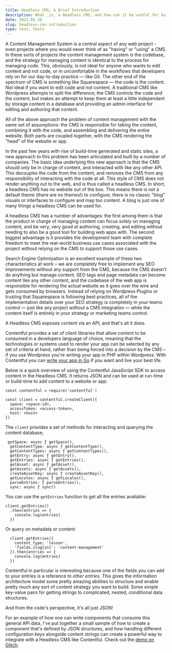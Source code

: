 ```yaml
---
title: Headless CMS; A Brief Introduction
description: What _is_ a Headless CMS, and how can it be useful for building websites and apps?
date: 2021.05.28
slug: headless-cms-introduction
type: text, texts
---
```


A Content Management System is a central aspect of any web project - even projects where you would never think of as "having" or "using" a CMS. In these sorts of projects the content management system _is_ the codebase, and the strategy for managing content is identical to the process for managing code. This, obviously, is not ideal for anyone who wants to edit content and not code, or in uncomfortable in the workflows that developers rely on for our day-to-day practice — like Git. The other end of the spectrum of CMS is something like Squarespace — the code is the content. Not ideal if you want to edit code and not content. A traditional CMS like Wordpress attempts to split the difference; the CMS controls the code and the content, but makes an attempt to keep them at least a little independant by storage content in a database and providing an admin interface for editing and authoring that content.

All of the above approach the problem of content management with the same set of assumptions: the CMS is responsible for taking the content, combining it with the code, and assembling and delivering the entire website. Both parts are coupled together, with the CMS rendering the "head" of the website or app.

In the past few years with rise of build-time generated and static sites, a new approach to this problem has been articulated and built by a number of companies. The basic idea underlying this new approach is that the CMS should only be in charge of content, and interacted with like any other API. This decouples the code from the content, and removes the CMS from any responsibility of interacting with the code at all. This style of CMS does not render anything out to the web, and is thus called a headless CMS. In short, a headless CMS has no website out of the box. This means there is not a default theme (there are no themes!) to configure, there is no classic "blog" visuals or interfaces to configure and map too content. A blog is just one of many things a headless CMS can be used for.

A headless CMS has a number of advantages: the first among them is that the product in charge of managing content can focus solely on managing content, and be very, very good at authoring, creating, and editing without needing to also be a good tool for building web apps with. The second biggest advantage is it provides the development team with complete freedom to meet the real-world business use cases associated with the project without relying on the CMS to support those use cases.

Search Engine Optimization is an excellent example of these two characteristics at work – we are completely free to implement any SEO improvements without any support from the CMS, because the CMS doesn't do anything but manage content. SEO tags and page metadata can become content like any other content, and the codebase of the web app is responsible for rendering the actual website as it goes over the wire and gets consumed by browsers. Instead of relying on Wordpress Plugins or trusting that Squarespace is following best practices, all of the implementation details over your SEO strategy is completely in your teams control — just like any project _without_ a CMS integration — while the content itself is entirely in your strategy or marketing teams control.

A Headless CMS exposes content via an API, and that's all it does. 

Contentful provides a set of client libraries that allow content to be consumed in a developers language of choice, meaning that the technologies or systems used to render your app can be selected by any set of criteria at hand, rather than being forced into a decision by the CMS – if you use Wordpress you're writing your app in PHP within Wordpress. With Contentful you can [write your app in Go](https://github.com/contentful-labs/contentful-go) if you want and live your best life.

Below is a quick overview of using the Contentful JavaScript SDK to access content in the Headless CMS. It returns JSON and can be used at run-time or build-time to add content to a website or app:

```
const contentful = require('contentful')

const client = contentful.createClient({
  space: <space-id>,
  accessToken: <access-token>,
  host: <host>
})
```

The `client` provides a set of methods for interacting and querying the content database; 

```
 getSpace: async ƒ getSpace(),
  getContentType: async ƒ getContentType(),
  getContentTypes: async ƒ getContentTypes(),
  getEntry: async ƒ getEntry(),
  getEntries: async ƒ getEntries(),
  getAsset: async ƒ getAsset(),
  getAssets: async ƒ getAssets(),
  createAssetKey: async ƒ createAssetKey(),
  getLocales: async ƒ getLocales(),
  parseEntries: ƒ parseEntries(),
  sync: async ƒ sync()
```

You can use the `getEntries` function to get all the entries available:

```
client.getEntries()
  .then(entries => {
    console.log(entries)
  })
```

Or query on metadata or content:

```
  client.getEntries({
    content_type: 'lesson',
    'fields.slug[in]': 'content-management'
  }).then(entries => {
    console.log(entries)
  })
```

Contentful in particular is interesting because one of the fields you can add to your entries is a reference _to other entries_. This gives the information architecture model some pretty amazing abilities to structure and enable pretty much any sort of content strategy you want to build. Some simple key-value pairs for getting strings to complicated, nested, conditional data structures. 

And from the code's perspective, it's all just JSON! 

For an example of how one can write components that consume this general API data, I've put together a small sample of how to create a component that's defined by JSON structures, and how handling different configuration keys alongside content strings can create a powerful way to integrate with a Headless CMS like Contentful. Check out the [demo on Glitch](https://component-doc-sample.glitch.me/).